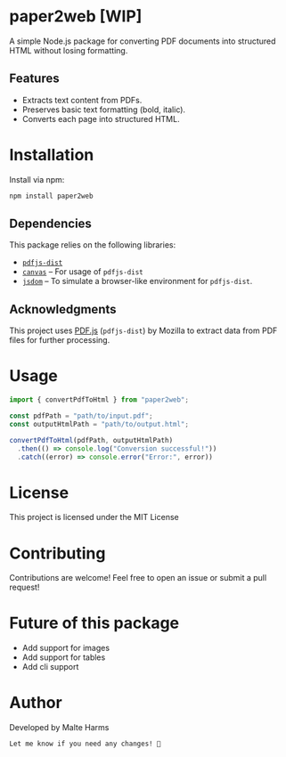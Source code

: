 # paper2web [WIP]

A simple Node.js package for converting PDF documents into structured HTML without losing formatting.

## Features

- Extracts text content from PDFs.
- Preserves basic text formatting (bold, italic).
- Converts each page into structured HTML.

# Installation

Install via npm:

```sh
npm install paper2web
```

## Dependencies

This package relies on the following libraries:

- [`pdfjs-dist`](https://github.com/mozilla/pdf.js)
- [`canvas`](https://github.com/Automattic/node-canvas) – For usage of `pdfjs-dist`
- [`jsdom`](https://github.com/jsdom/jsdom) – To simulate a browser-like environment for `pdfjs-dist`.

## Acknowledgments

This project uses [PDF.js](https://mozilla.github.io/pdf.js/) (`pdfjs-dist`) by Mozilla to extract data from PDF files for further processing.


# Usage

```js
import { convertPdfToHtml } from "paper2web";

const pdfPath = "path/to/input.pdf";
const outputHtmlPath = "path/to/output.html";

convertPdfToHtml(pdfPath, outputHtmlPath)
  .then(() => console.log("Conversion successful!"))
  .catch((error) => console.error("Error:", error))
```

# License

This project is licensed under the MIT License

# Contributing

Contributions are welcome! Feel free to open an issue or submit a pull request!

# Future of this package

- Add support for images
- Add support for tables
- Add cli support

# Author
Developed by Malte Harms
```vbnet
Let me know if you need any changes! 🚀
```
